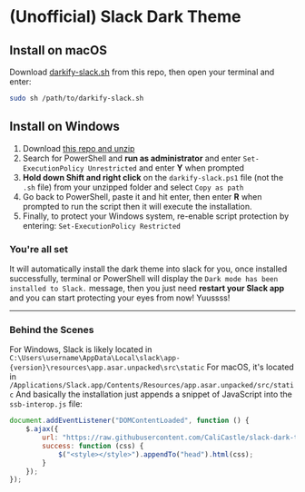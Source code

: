 # (Unofficial) Slack Dark Theme

## Install on macOS

Download [darkify-slack.sh](https://raw.githubusercontent.com/CaliCastle/slack-dark-theme/master/darkify-slack.sh) from this repo, then open your terminal and enter:

```bash
sudo sh /path/to/darkify-slack.sh
```

## Install on Windows

1. Download [this repo and unzip](https://github.com/CaliCastle/slack-dark-theme/archive/v0.1.1.zip)
2. Search for PowerShell and **run as administrator** and enter `Set-ExecutionPolicy Unrestricted` and enter **Y** when prompted
3. **Hold down Shift and right click** on the `darkify-slack.ps1` file (not the `.sh` file) from your unzipped folder and select `Copy as path`
4. Go back to PowerShell, paste it and hit enter, then enter **R** when prompted to run the script then it will execute the installation.
5. Finally, to protect your Windows system, re-enable script protection by entering: `Set-ExecutionPolicy Restricted`

### You're all set

It will automatically install the dark theme into slack for you, once installed successfully, terminal or PowerShell will display the `Dark mode has been installed to Slack.` message, then you just need **restart your Slack app** and you can start protecting your eyes from now! Yuussss!

-----

### Behind the Scenes

For Windows, Slack is likely located in `C:\Users\username\AppData\Local\slack\app-{version}\resources\app.asar.unpacked\src\static`
For macOS, it's located in `/Applications/Slack.app/Contents/Resources/app.asar.unpacked/src/static`
And basically the installation just appends a snippet of JavaScript into the `ssb-interop.js` file:

```js
document.addEventListener("DOMContentLoaded", function () {
    $.ajax({
        url: "https://raw.githubusercontent.com/CaliCastle/slack-dark-theme/master/darkify.css",
        success: function (css) {
            $("<style></style>").appendTo("head").html(css);
        }
    });
});
```
